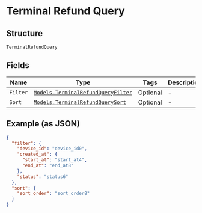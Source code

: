 
# Terminal Refund Query

## Structure

`TerminalRefundQuery`

## Fields

| Name | Type | Tags | Description |
|  --- | --- | --- | --- |
| `Filter` | [`Models.TerminalRefundQueryFilter`](../../doc/models/terminal-refund-query-filter.md) | Optional | - |
| `Sort` | [`Models.TerminalRefundQuerySort`](../../doc/models/terminal-refund-query-sort.md) | Optional | - |

## Example (as JSON)

```json
{
  "filter": {
    "device_id": "device_id0",
    "created_at": {
      "start_at": "start_at4",
      "end_at": "end_at8"
    },
    "status": "status6"
  },
  "sort": {
    "sort_order": "sort_order8"
  }
}
```

